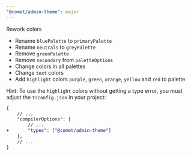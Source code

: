 ```yaml
---
"@comet/admin-theme": major
---
```


Rework colors

- Rename `bluePalette` to `primaryPalette`
- Rename `neutrals` to `greyPalette`
- Remove `greenPalette`
- Remove `secondary` from `paletteOptions`
- Change colors in all palettes
- Change `text` colors 
- Add `highlight` colors `purple`, `green`, `orange`, `yellow` and `red` to palette

Hint: To use the `highlight` colors without getting a type error, you must adjust the `tsconfig.json` in your project:

```diff
{
    // ...
    "compilerOptions": {
        // ...
+       "types": ["@comet/admin-theme"]
    },
    // ...
}
```
